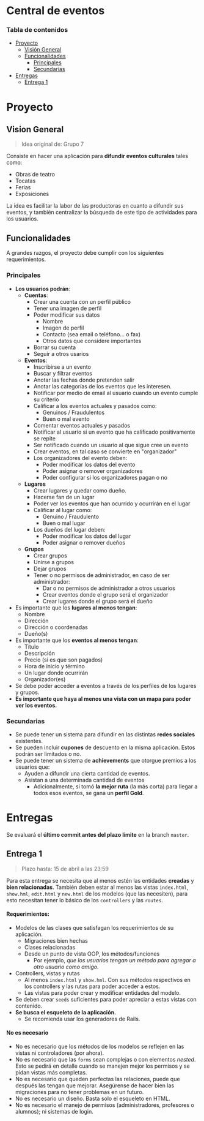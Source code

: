 # Central de eventos

### Tabla de contenidos
* [Proyecto](#proyecto)
  * [Visión General](#vision-general)
  * [Funcionalidades](#funcionalidades)
    * [Principales](#principales)
    * [Secundarias](#secundarias)
* [Entregas](#entregas)
	* [Entrega 1](#entrega-1)

# Proyecto

## Vision General
> Idea original de: Grupo 7

Consiste en hacer una aplicación para **difundir eventos culturales** tales como:
* Obras de teatro
* Tocatas
* Ferias
* Exposiciones

La idea es facilitar la labor de las productoras en cuanto a difundir sus eventos, y también centralizar la búsqueda de este tipo de actividades para los usuarios.

## Funcionalidades

A grandes razgos, el proyecto debe cumplir con los siguientes requerimientos.

### Principales
* **Los usuarios podrán**:
	* **Cuentas**:
		* Crear una cuenta con un perfil público
		* Tener una imagen de perfil
		* Poder modificar sus datos
			* Nombre
			* Imagen de perfil
			* Contacto (sea email o teléfono... o fax)
			* Otros datos que considere importantes
		* Borrar su cuenta
		* Seguir a otros usarios
	* **Eventos**:
		* Inscribirse a un evento
		* Buscar y filtrar eventos
		* Anotar las fechas donde pretenden salir
		* Anotar las categorías de los eventos que les interesen. 
		* Notificar por medio de email al usuario cuando un evento cumple su criterio
		* Calificar a los eventos actuales y pasados como:
			* Genuinos / Fraudulentos
			* Buen o mal evento
		* Comentar eventos actuales y pasados
		* Notificar al usuario si un evento que ha calificado positivamente se repite
		* Ser notificado cuando un usuario al que sigue cree un evento
		* Crear eventos, en tal caso se convierte en "organizador"
		* Los organizadores del evento deben:
			* Poder modificar los datos del evento
			* Poder asignar o remover organizadores
			* Poder configurar si los organizadores pagan o no
	* **Lugares**
		* Crear lugares y quedar como dueño.
		* Hacerse fan de un lugar
		* Poder ver los eventos que han ocurrido y ocurrirán en el lugar
		* Calificar al lugar como:
			* Genuino / Fraudulento
			* Buen o mal lugar 
		* Los dueños del lugar deben:
			* Poder modificar los datos del lugar
			* Poder asignar o remover dueños
	* **Grupos**
		* Crear grupos
		* Unirse a grupos
		* Dejar grupos
		* Tener o no permisos de administrador, en caso de ser administrador:
			* Dar o no permisos de administrador a otros usuarios
			* Crear eventos donde el grupo será el organizador
			* Crear lugares donde el grupo será el dueño
* Es importante que los **lugares al menos tengan**:
	* Nombre
	* Dirección
	* Dirección o coordenadas
	* Dueño(s)
* Es importante que los **eventos al menos tengan**:
	* Título
	* Descripción
	* Precio (si es que son pagados)
	* Hora de inicio y término
	* Un lugar donde ocurrirán
	* Organizador(es)
* Se debe poder acceder a eventos a través de los perfiles de los lugares y grupos.
* **Es importante que haya al menos una vista con un mapa para poder ver los eventos.**

### Secundarias
* Se puede tener un sistema para difundir en las distintas **redes sociales** existentes.
* Se pueden incluir **cupones** de descuento en la misma aplicación. Estos podrán ser limitados o no.
* Se puede tener un sistema de **achievements** que otorgue premios a los usuarios que:
	* Ayuden a difundir una cierta cantidad de eventos.
	* Asistan a una determinada cantidad de eventos
		* Adicionalmente, si tomó **la mejor ruta** (la más corta) para llegar a todos esos eventos, se gana un **perfil Gold**. 


# Entregas

Se evaluará el **último commit antes del plazo límite** en la branch `master`. 

## Entrega 1
> Plazo hasta: 15 de abril a las 23:59

Para esta entrega se necesita que al menos estén las entidades **creadas** y **bien relacionadas**. También deben estar al menos las vistas `index.html`, `show.hml`, `edit.html` y `new.html` de los modelos (que las necesiten), para esto necesitan tener lo básico de los ``controllers`` y las ``routes``.

#### Requerimientos:
* Modelos de las clases que satisfagan los requerimientos de su aplicación.
	* Migraciones bien hechas
	* Clases relacionadas
	* Desde un punto de vista OOP, los métodos/funciones
		* Por ejemplo, *que los usuarios tengan un método para agregar a otro usuario como amigo.* 
* Controllers, vistas y rutas
	* Al menos `index.html` y `show.hml`. Con sus métodos respectivos en los controllers y las rutas para poder acceder a estos.
	* Las vistas para poder crear y modificar entidades del modelo. 
* Se deben crear `seeds` suficientes para poder apreciar a estas vistas con contenido. 
* **Se busca el esqueleto de la aplicación.**
	* Se recomienda usar los generadores de Rails.

#### No es necesario
* No es necesario que los métodos de los modelos se reflejen en las vistas ni controladores (por ahora).
* No es necesario que las `forms` sean complejas o con elementos *nested*. Esto se pedirá en detalle cuando se manejen mejor los permisos y se pidan vistas más completas. 
* No es necesario que queden perfectas las relaciones, puede que después las tengan que mejorar. Asegúrense de hacer bien las migraciones para no tener problemas en un futuro.
* No es necesario un diseño. Basta solo el esqueleto en HTML.
* No es necesario el manejo de permisos (administradores, profesores o alumnos); ni sistemas de login. 


